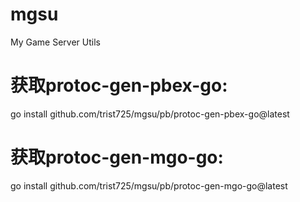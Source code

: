 # mgsu
My Game Server Utils

# 获取protoc-gen-pbex-go:
go install github.com/trist725/mgsu/pb/protoc-gen-pbex-go@latest

# 获取protoc-gen-mgo-go:
go install github.com/trist725/mgsu/pb/protoc-gen-mgo-go@latest